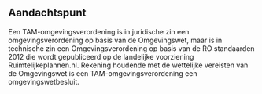 ## Aandachtspunt

Een TAM-omgevingsverordening is in juridische zin een omgevingsverordening op basis van  de Omgevingswet, maar is in technische zin een Omgevingsverordening op basis van de RO standaarden 2012 die wordt gepubliceerd op de landelijke voorziening Ruimtelijkeplannen.nl. Rekening houdende met de wettelijke vereisten van de Omgevingswet is een TAM-omgevingsverordening een omgevingswetbesluit.